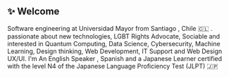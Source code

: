## ✨ Welcome
Software engineering at Universidad Mayor from Santiago , Chile 🇨🇱 .
passionate about new technologies, LGBT Rights Advocate, Sociable and interested in Quantum Computing, Data Science, Cybersecurity, Machine Learning, Design thinking, Web Development, IT Support and Web Design UX/UI.
I'm An English Speaker , Spanish and a Japanese Learner certified with the level N4 of the Japanese Language Proficiency Test (JLPT) 🇯🇵 




